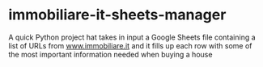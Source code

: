 # immobiliare-it-sheets-manager
A quick Python project hat takes in input a Google Sheets file containing a list of URLs from www.immobiliare.it and it fills up each row with some of the most important information needed when buying a house
